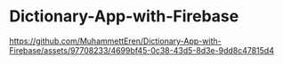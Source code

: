 # Dictionary-App-with-Firebase

https://github.com/MuhammettEren/Dictionary-App-with-Firebase/assets/97708233/4699bf45-0c38-43d5-8d3e-9dd8c47815d4

